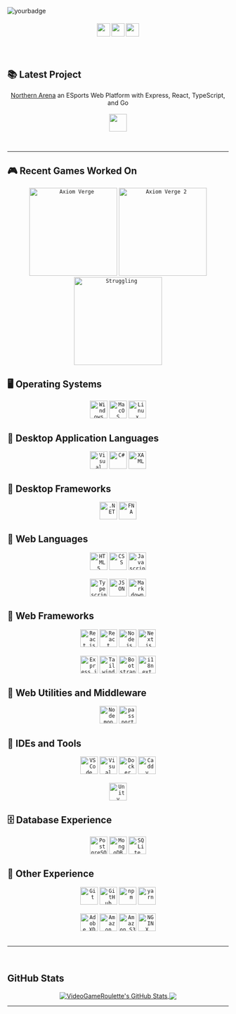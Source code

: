 <!-- <img align="right" src="https://visitor-badge.laobi.icu/badge?page_id=dekefective"> -->
![yourbadge](https://img.shields.io/badge/Plastic-SCM-orange.svg?logo=data:image/svg+xml;base64,PD94bWwgdmVyc2lvbj0iMS4wIiBlbmNvZGluZz0idXRmLTgiPz4NCjwhLS0gR2VuZXJhdG9yOiBB%0D%0AZG9iZSBJbGx1c3RyYXRvciAxNS4xLjAsIFNWRyBFeHBvcnQgUGx1Zy1JbiAuIFNWRyBWZXJzaW9u%0D%0AOiA2LjAwIEJ1aWxkIDApICAtLT4NCjwhRE9DVFlQRSBzdmcgUFVCTElDICItLy9XM0MvL0RURCBT%0D%0AVkcgMS4xLy9FTiIgImh0dHA6Ly93d3cudzMub3JnL0dyYXBoaWNzL1NWRy8xLjEvRFREL3N2ZzEx%0D%0ALmR0ZCI+DQo8c3ZnIHZlcnNpb249IjEuMSIgaWQ9ImNpcmNsZV9waWVjZXMiIHhtbG5zPSJodHRw%0D%0AOi8vd3d3LnczLm9yZy8yMDAwL3N2ZyIgeG1sbnM6eGxpbms9Imh0dHA6Ly93d3cudzMub3JnLzE5%0D%0AOTkveGxpbmsiIHg9IjBweCINCgkgeT0iMHB4IiB3aWR0aD0iNTExLjg3NXB4IiBoZWlnaHQ9IjUx%0D%0AMS44MjRweCIgdmlld0JveD0iMCAwIDUxMS44NzUgNTExLjgyNCIgZW5hYmxlLWJhY2tncm91bmQ9%0D%0AIm5ldyAwIDAgNTExLjg3NSA1MTEuODI0Ig0KCSB4bWw6c3BhY2U9InByZXNlcnZlIj4NCjxjaXJj%0D%0AbGUgaWQ9ImNpcmNsZSIgZmlsbD0iI0ZGRkZGRiIgY3g9IjI1Ni4yNTIiIGN5PSIyNTUuOTg2IiBy%0D%0APSIyNTMuMDkzIi8+DQo8cGF0aCBpZD0iYmx1ZS1waWVjZSIgZmlsbD0iIzNFNUJBOSIgZD0iTTQ1%0D%0ANS4zOTgsNDEyLjE5N2MzMy43OTItNDMuMDIxLDUzLjk0Ni05Ny4yNjIsNTMuOTQ2LTE1Ni4yMTEN%0D%0ACgljMC0xMzkuNzc5LTExMy4zMTMtMjUzLjA5My0yNTMuMDkzLTI1My4wOTNjLTMwLjQwNiwwLTU5%0D%0ALjU1OCw1LjM2Ny04Ni41NjYsMTUuMTk3QzI3Mi40MzUsNzEuOTg5LDQwOC4zNDksMjQ3LjgzOSw0%0D%0ANTUuMzk4LDQxMi4xOTd6DQoJIi8+DQo8cGF0aCBpZD0ibGVmdC1yZWQtcGllY2UiIGZpbGw9IiM5%0D%0ARjFEMjAiIGQ9Ik0yMjAuMDAzLDE2NC4zMzdjLTM5LjQ4MS00Mi41MzMtODMuNjk1LTc2LjMxMi0x%0D%0AMzAuNTIzLTk4LjcxNQ0KCUMzNi41NzMsMTEyLjAxMSwzLjE1OSwxODAuMDkyLDMuMTU5LDI1NS45%0D%0AODZjMCw2My44MTQsMjMuNjI2LDEyMi4xMDQsNjIuNTk3LDE2Ni42MjMNCglDMTAwLjExMSwzMTku%0D%0AMzkyLDE2NC42OTcsMjE5LjkwNywyMjAuMDAzLDE2NC4zMzd6Ii8+DQo8cGF0aCBpZD0iYm90dG9t%0D%0ALXJlZC1waWVjZSIgZmlsbD0iIzlGMUQyMCIgZD0iTTI2Ni42MzgsMjIxLjcyN2MtNTQuNzkyLDU5%0D%0ALjA1MS0xMDkuMzkyLDE2Mi40MjItMTI5LjE1MiwyNTcuNzk0DQoJYzM1LjQxOSwxOC44NTcsNzUu%0D%0AODQsMjkuNTU5LDExOC43NjYsMjkuNTU5YzQ0LjEzMiwwLDg1LjYxOC0xMS4zMDYsMTIxLjc0LTMx%0D%0ALjE2M0MzNTcuMTcxLDM4MS43MTIsMzE3Ljg2OCwyOTMuNjA0LDI2Ni42MzgsMjIxLjcyNw0KCXoi%0D%0ALz4NCjwvc3ZnPg0K)

<h5 align="center">
	<code><a href="https://codepen.io/VideoGameRoulette" title="Codepen Profile"><img height="30" src="https://img.shields.io/badge/Codepen-20232A?style=for-the-badge&logo=codepen&logoColor=white"></a></code>
	<code><a href="https://www.twitter.com/VGRoulette/" title="Twitter Profile"><img height="30" src="https://img.shields.io/badge/Twitter-20232A?style=for-the-badge&logo=twitter&logoColor=1DA1F2"></a></code>
	<code><a href="https://www.twitch.tv/videogameroulette/" title="Twitch Channel"><img height="30" src="https://img.shields.io/badge/Twitch-20232A?style=for-the-badge&logo=twitch&logoColor=9146FF"></a></code>
</h5>
<br>

## 📚 Latest Project
<p align="center">
	<a href="https://staging.northerarena.io" title="Go to project">Northern Arena</a> an ESports Web Platform with Express, React, TypeScript, and Go
	<br><br>
	<code><a href="mailto: videogameroulette@yahoo.ca"><img height="40" src="https://img.shields.io/badge/Contact_Me-20232A?style=for-the-badge&logo=gmail&logoColor=4285F4"></a></code>
</p>

<br>
<hr>

## 🎮 Recent Games Worked On
<div align="center">
	<code><a href="https://store.steampowered.com/app/332200/Axiom_Verge/"><img title="Axiom Verge" height="200" src="https://store-images.s-microsoft.com/image/apps.52539.63283233232126176.842a7578-9d6c-4fa4-81fc-4d1b1bc868ae.cfe3be86-d8ed-449e-badd-a40fd4c51ec1"></a></code>
	<code><a href="https://www.epicgames.com/store/en-US/p/axiom-verge-2"><img title="Axiom Verge 2" height="200" src="https://s3.gaming-cdn.com/images/products/8222/271x377/axiom-verge-2-pc-game-epic-games-cover.jpg"></a></code>
	<code><a href="https://store.steampowered.com/app/1035560/Struggling/"><img title="Struggling" height="200" src="https://images.igdb.com/igdb/image/upload/t_cover_big/co2frt.png"></a></code>
</div>

## 🖥️ Operating Systems
<div align="center">
	<code><img title="Windows 10" height="40" src="https://img.shields.io/badge/Windows-20232A?style=for-the-badge&logo=windows&logoColor=0078D6"></code>
	<code><img title="MacOS (Catalina)" height="40" src="https://img.shields.io/badge/MacOS-20232A?style=for-the-badge&logo=apple&logoColor=white"></code>
	<code><img title="Linux (Ubuntu)" height="40" src="https://img.shields.io/badge/Linux-20232A?style=for-the-badge&logo=linux&logoColor=FCC624"></code>
</div>

## 🧠 Desktop Application Languages
<div align="center">
	<code><img title="Visual Basic" height="40" src="https://img.shields.io/badge/VB.NET-20232A?style=for-the-badge&logo=visualstudiocode&logoColor=1B72BE"></code>
	<code><img title="C#" height="40" src="https://img.shields.io/badge/C%23-20232A?style=for-the-badge&logo=c-sharp&logoColor=239120"></code>
	<code><img title="XAML" height="40" src="https://img.shields.io/badge/XAML-20232A?style=for-the-badge&logo=xaml&logoColor=0C54C2"></code>
</div>

## 🔧 Desktop Frameworks
<div align="center">
	<code><img title=".NET" height="40" src="https://img.shields.io/badge/.NET-20232A?style=for-the-badge&logo=.net&logoColor=512BD4"></code>
	<code><img title="FNA" height="40" src="https://img.shields.io/badge/FNA-20232A?style=for-the-badge&logoColor=5C2D91"></code>
</div>

## 🧠 Web Languages
<div align="center">
	<code><img title="HTML5" height="40" src="https://img.shields.io/badge/HTML5-20232A?style=for-the-badge&logo=html5&logoColor=E34F26"></code>
	<code><img title="CSS" height="40" src="https://img.shields.io/badge/CSS3-20232A?style=for-the-badge&logo=css3&logoColor=1572B6"></code>
	<code><img title="Javascript" height="40" src="https://img.shields.io/badge/JavaScript-20232A?style=for-the-badge&logo=javascript&logoColor=F7DF1E"></code>
	<br><br>
	<code><img title="Typescript" height="40" src="https://img.shields.io/badge/TypeScript-20232A?style=for-the-badge&logo=typescript&logoColor=3178C6"></code>
	<code><img title="JSON" height="40" src="https://img.shields.io/badge/JSON-20232A?style=for-the-badge&logo=json&logoColor=white"></code>
	<code><img title="Markdown" height="40" src="https://img.shields.io/badge/Markdown-20232A?style=for-the-badge&logo=markdown&logoColor=white"></code>
</div>

## 🔧 Web Frameworks
<div align="center">
	<code><img title="React.js" height="40" src="https://img.shields.io/badge/React.js-20232A?style=for-the-badge&logo=react&logoColor=61DAFB"></code>
	<code><img title="React Router" height="40" src="https://img.shields.io/badge/React_Router-20232A?style=for-the-badge&logo=react-router&logoColor=CA4245"></code>
	<code><img title="Node.js" height="40" src="https://img.shields.io/badge/Node.js-20232A?style=for-the-badge&logo=node.js&logoColor=43853D"></code>
	<code><img title="Next.js" height="40" src="https://img.shields.io/badge/Next.js-20232A?style=for-the-badge&logo=next.js&logoColor=white"></code>
	<br><br>
	<code><img title="Express.js" height="40" src="https://img.shields.io/badge/Express.js-20232A?style=for-the-badge&logo=express&logoColor=white"></code>
	<code><img title="Tailwind" height="40" src="https://img.shields.io/badge/Tailwind-20232A?style=for-the-badge&logo=tailwind-css&logoColor=06B6D4"></code>
	<code><img title="Bootstrap" height="40" src="https://img.shields.io/badge/Bootstrap-20232A?style=for-the-badge&logo=bootstrap&logoColor=7952B3"></code>
	<code><img title="i18next" height="40" src="https://img.shields.io/badge/i18next-20232A?style=for-the-badge&logo=i18next&logoColor=26A69A"></code>
</div>

## 📑 Web Utilities and Middleware
<div align="center">
	<code><img title="Nodemon" height="40" src="https://img.shields.io/badge/Nodemon-20232A?style=for-the-badge&logo=nodemon&logoColor=76D04B"></code>
	<code><img title="passport" height="40" src="https://img.shields.io/badge/Passport.js-20232A?style=for-the-badge&logo=passport&logoColor=34E27A"></code>
</div>

## 🧰 IDEs and Tools
<div align="center">
	<code><img title="VSCode" height="40" src="https://img.shields.io/badge/VSCode-20232A?style=for-the-badge&logo=visualstudiocode&logoColor=007ACC"></code>
	<code><img title="Visual Studio Community" height="40" src="https://img.shields.io/badge/Visual_Studio-20232A?style=for-the-badge&logo=visualstudiocode&logoColor=5C2D91"></code>
	<code><img title="Docker" height="40" src="https://img.shields.io/badge/Docker-20232A?style=for-the-badge&logo=docker&logoColor=2496ED"></code>
	<code><img title="Caddy" height="40" src="https://img.shields.io/badge/Caddyfile-20232A?style=for-the-badge&logo=protonmail&logoColor=56B366"></code>
	<br><br>
	<code><img title="Unity" height="40" src="https://img.shields.io/badge/Unity-20232A?style=for-the-badge&logo=unity&logoColor=white"></code>
</div>

## 🗄️ Database Experience
<div align="center">
	<code><img title="PostgreSQL" height="40" src="https://img.shields.io/badge/PostgreSQL-20232A?style=for-the-badge&logo=postgresql&logoColor=316192"></code>
	<code><img title="MongoDB" height="40" src="https://img.shields.io/badge/MongoDB-20232A?style=for-the-badge&logo=mongodb&logoColor=4EA94B"></code>
	<code><img title="SQLite" height="40" src="https://img.shields.io/badge/SQLite-20232A?style=for-the-badge&logo=sqlite&logoColor=07405E"></code>
</div>

## 🔗 Other Experience
<div align="center">
	<code><img title="Git" height="40" src="https://img.shields.io/badge/git-20232A?style=for-the-badge&logo=git&logoColor=F05032"></code>
	<code><img title="GitHub" height="40" src="https://img.shields.io/badge/github-20232A?style=for-the-badge&logo=github&logoColor=white"></code>
	<code><img title="npm" height="40" src="https://img.shields.io/badge/npm-20232A?style=for-the-badge&logo=npm&logoColor=CB3837"></code>
	<code><img title="yarn" height="40" src="https://img.shields.io/badge/Yarn-20232A?style=for-the-badge&logo=yarn&logoColor=2C8EBB"></code>
	<br><br>
	<code><img title="Adobe XD" height="40" src="https://img.shields.io/badge/Adobe_XD-20232A?style=for-the-badge&logo=adobexd&logoColor=FF61F6"></code>
	<code><img title="Amazon AWS" height="40" src="https://img.shields.io/badge/Amazon_AWS-20232A?style=for-the-badge&logo=amazonaws&logoColor=FF9900"></code>
	<code><img title="Amazon S3" height="40" src="https://img.shields.io/badge/Amazon_S3-20232A?style=for-the-badge&logo=amazons3&logoColor=569A31"></code>
	<code><img title="NGINX" height="40" src="https://img.shields.io/badge/NGINX-20232A?style=for-the-badge&logo=nginx&logoColor=009639"></code>
	<br><br>
</div>

<hr>
<br>

## GitHub Stats
<div align="center">
	<a href="https://github.com/VideoGameRoulette/VideoGameRoulette">
		<img align="center" src="https://github-readme-stats.vercel.app/api?username=VideoGameRoulette&show_icons=true&line_height=40&count_private=false&title_color=ffffff&text_color=c9cacc&icon_color=2bbc8a&bg_color=1d1f21" alt="VideoGameRoulette's GitHub Stats" />
	</a> 
	<a href="https://github.com/VideoGameRoulette/VideoGameRoulette">
		<img align="center" src="https://github-readme-stats.vercel.app/api/top-langs/?username=VideoGameRoulette&hide=tex&title_color=ffffff&text_color=c9cacc&icon_color=2bbc8a&bg_color=1d1f21&langs_count=5" />
	</a>
</div>
<hr>

